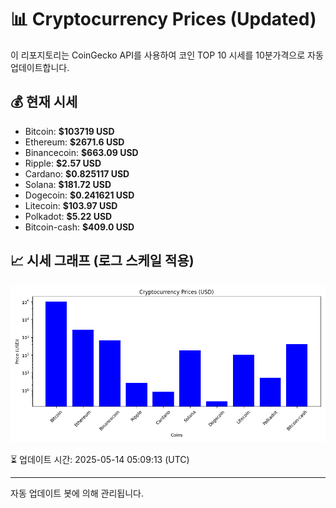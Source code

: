 
# 📊 Cryptocurrency Prices (Updated)

이 리포지토리는 CoinGecko API를 사용하여 코인 TOP 10 시세를 10분가격으로 자동 업데이트합니다.

## 💰 현재 시세
- Bitcoin: **$103719 USD**
- Ethereum: **$2671.6 USD**
- Binancecoin: **$663.09 USD**
- Ripple: **$2.57 USD**
- Cardano: **$0.825117 USD**
- Solana: **$181.72 USD**
- Dogecoin: **$0.241621 USD**
- Litecoin: **$103.97 USD**
- Polkadot: **$5.22 USD**
- Bitcoin-cash: **$409.0 USD**

## 📈 시세 그래프 (로그 스케일 적용)
![Crypto Prices](crypto_prices.png)

⏳ 업데이트 시간: 2025-05-14 05:09:13 (UTC)

---
자동 업데이트 봇에 의해 관리됩니다.
